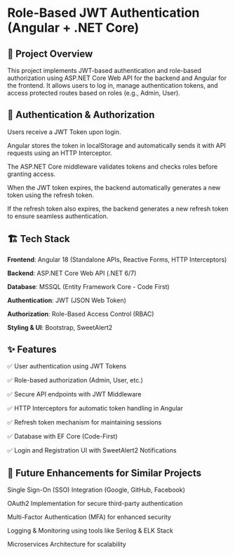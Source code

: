 # Role-Based JWT Authentication (Angular + .NET Core)

## 📌 Project Overview
This project implements JWT-based authentication and role-based authorization using ASP.NET Core Web API for the backend and Angular for the frontend. It allows users to log in, manage authentication tokens, and access protected routes based on roles (e.g., Admin, User).


## 🔐 Authentication & Authorization

Users receive a JWT Token upon login.

Angular stores the token in localStorage and automatically sends it with API requests using an HTTP Interceptor.

The ASP.NET Core middleware validates tokens and checks roles before granting access.

When the JWT token expires, the backend automatically generates a new token using the refresh token.

If the refresh token also expires, the backend generates a new refresh token to ensure seamless authentication.


## 🏗 Tech Stack

**Frontend**: Angular 18 (Standalone APIs, Reactive Forms, HTTP Interceptors)

**Backend**: ASP.NET Core Web API (.NET 6/7)

**Database**: MSSQL (Entity Framework Core - Code First)

**Authentication**: JWT (JSON Web Token)

**Authorization**: Role-Based Access Control (RBAC)

**Styling & UI**: Bootstrap, SweetAlert2


## ✨ Features

✅ User authentication using JWT Tokens

✅ Role-based authorization (Admin, User, etc.)

✅ Secure API endpoints with JWT Middleware

✅ HTTP Interceptors for automatic token handling in Angular

✅ Refresh token mechanism for maintaining sessions

✅ Database with EF Core (Code-First)

✅ Login and Registration UI with SweetAlert2 Notifications


## 🎯 Future Enhancements for Similar Projects

Single Sign-On (SSO) Integration (Google, GitHub, Facebook)

OAuth2 Implementation for secure third-party authentication

Multi-Factor Authentication (MFA) for enhanced security

Logging & Monitoring using tools like Serilog & ELK Stack

Microservices Architecture for scalability
